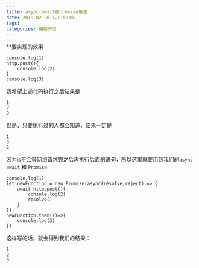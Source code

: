 ```yaml
---
title: async-await和promise用法
date: 2019-02-26 12:15:18
tags:
categories: 编程开发
---
```


**要实现的效果

```
console.log(1)
http.post(){
    console.log(2)
}
console.log(3)
```

我希望上述代码执行之后结果是
```
1
2
3
```

但是，只要执行过的人都会知道，结果一定是
```
1
3
2
```

因为js不会等网络请求完之后再执行后面的语句，所以这里就要用到我们的`async` `await` 和 `Promise`

```
console.log(1)
let newFunction = new Promise(async(resolve,reject) => {
    await http.post(){
        console.log(2)
        resolve()
    }
})
newFunction.then(()=>{
    console.log(3)
})
```

这样写的话，就会得到我们的结果：
```
1
2
3
```